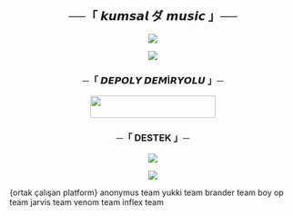 <h2 align="center">
    ──「 𝙠𝙪𝙢𝙨𝙖𝙡 ダ 𝙢𝙪𝙨𝙞𝙘 」──
</h2>

<p align="center">
  <img src="https://graph.org/file/da847ccf84b002beb2c86.jpg">
</p>

<p align="center">
  <img src="https://graph.org/file/da847ccf84b002beb2c86.jpg">
</p>

<h3 align="center">
    ─「 𝘿𝙀𝙋𝙊𝙇𝙔 𝘿𝙀𝙈İ𝙍𝙔𝙊𝙇𝙐 」─
</h3>

<p align="center"><a href="https://railway.app/"> <img src="𝙍𝙖𝙮𝙞𝙡𝙬𝙖𝙮-black?style=for-the-badge&logo=heroku" width="220" height="38.45"/></a></p>

<h3 align="center">
    ─「 DESTEK 」─
</h3>

<p align="center">
<a href="https://t.me/kumsalmuzikk"><img src="https://img.shields.io/badge/-destek%20kanal-black.svg?style=for-the-badge&logo=Telegram"></a>
</p>

<p align="center">
<a href="https://t.me/kumsaldestekkanal"><img src="https://img.shields.io/badge/-Support%20Channel-blue.svg?style=for-the-badge&logo=Telegram"></a>
</p>

{ortak çalışan platform}
anonymus team
yukki team
brander team
boy op team
jarvis team
venom team
inflex team

